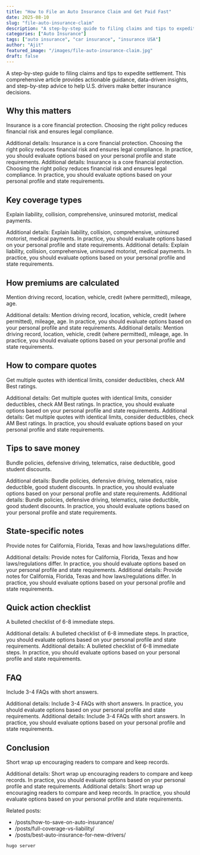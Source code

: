 ```yaml
---
title: "How to File an Auto Insurance Claim and Get Paid Fast"
date: 2025-08-10
slug: "file-auto-insurance-claim"
description: "A step-by-step guide to filing claims and tips to expedite settlement."
categories: ["Auto Insurance"]
tags: ["auto insurance", "car insurance", "insurance USA"]
author: "Ajit"
featured_image: "/images/file-auto-insurance-claim.jpg"
draft: false
---
```


A step-by-step guide to filing claims and tips to expedite settlement. This comprehensive article provides actionable guidance, data-driven insights, and step-by-step advice to help U.S. drivers make better insurance decisions.

## Why this matters

Insurance is a core financial protection. Choosing the right policy reduces financial risk and ensures legal compliance.

Additional details: Insurance is a core financial protection. Choosing the right policy reduces financial risk and ensures legal compliance. In practice, you should evaluate options based on your personal profile and state requirements. Additional details: Insurance is a core financial protection. Choosing the right policy reduces financial risk and ensures legal compliance. In practice, you should evaluate options based on your personal profile and state requirements. 

## Key coverage types

Explain liability, collision, comprehensive, uninsured motorist, medical payments.

Additional details: Explain liability, collision, comprehensive, uninsured motorist, medical payments. In practice, you should evaluate options based on your personal profile and state requirements. Additional details: Explain liability, collision, comprehensive, uninsured motorist, medical payments. In practice, you should evaluate options based on your personal profile and state requirements. 

## How premiums are calculated

Mention driving record, location, vehicle, credit (where permitted), mileage, age.

Additional details: Mention driving record, location, vehicle, credit (where permitted), mileage, age. In practice, you should evaluate options based on your personal profile and state requirements. Additional details: Mention driving record, location, vehicle, credit (where permitted), mileage, age. In practice, you should evaluate options based on your personal profile and state requirements. 

## How to compare quotes

Get multiple quotes with identical limits, consider deductibles, check AM Best ratings.

Additional details: Get multiple quotes with identical limits, consider deductibles, check AM Best ratings. In practice, you should evaluate options based on your personal profile and state requirements. Additional details: Get multiple quotes with identical limits, consider deductibles, check AM Best ratings. In practice, you should evaluate options based on your personal profile and state requirements. 

## Tips to save money

Bundle policies, defensive driving, telematics, raise deductible, good student discounts.

Additional details: Bundle policies, defensive driving, telematics, raise deductible, good student discounts. In practice, you should evaluate options based on your personal profile and state requirements. Additional details: Bundle policies, defensive driving, telematics, raise deductible, good student discounts. In practice, you should evaluate options based on your personal profile and state requirements. 

## State-specific notes

Provide notes for California, Florida, Texas and how laws/regulations differ.

Additional details: Provide notes for California, Florida, Texas and how laws/regulations differ. In practice, you should evaluate options based on your personal profile and state requirements. Additional details: Provide notes for California, Florida, Texas and how laws/regulations differ. In practice, you should evaluate options based on your personal profile and state requirements. 

## Quick action checklist

A bulleted checklist of 6-8 immediate steps.

Additional details: A bulleted checklist of 6-8 immediate steps. In practice, you should evaluate options based on your personal profile and state requirements. Additional details: A bulleted checklist of 6-8 immediate steps. In practice, you should evaluate options based on your personal profile and state requirements. 

## FAQ

Include 3-4 FAQs with short answers.

Additional details: Include 3-4 FAQs with short answers. In practice, you should evaluate options based on your personal profile and state requirements. Additional details: Include 3-4 FAQs with short answers. In practice, you should evaluate options based on your personal profile and state requirements. 

## Conclusion

Short wrap up encouraging readers to compare and keep records.

Additional details: Short wrap up encouraging readers to compare and keep records. In practice, you should evaluate options based on your personal profile and state requirements. Additional details: Short wrap up encouraging readers to compare and keep records. In practice, you should evaluate options based on your personal profile and state requirements. 

Related posts:

- /posts/how-to-save-on-auto-insurance/
- /posts/full-coverage-vs-liability/
- /posts/best-auto-insurance-for-new-drivers/

```bash
hugo server
```

<script type="application/ld+json">{"@context": "https://schema.org", "@type": "FAQPage", "mainEntity": [{"@type": "Question", "name": "How often should I shop for insurance?", "acceptedAnswer": {"@type": "Answer", "text": "At least once per year or after major life events."}}, {"@type": "Question", "name": "Will my rates drop if I add safety features?", "acceptedAnswer": {"@type": "Answer", "text": "Often yes; safety features can qualify for discounts."}}]}</script>
